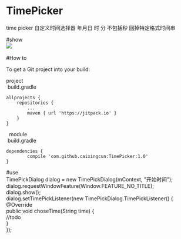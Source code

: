 # TimePicker
time picker
自定义时间选择器
年月日 时 分  不包括秒
回掉特定格式时间串<br>

#show<br>
![](https://github.com/caixingcun/picture/blob/master/timepick.gif)  


#How to<br>

To get a Git project into your build:<br>

project<br>
  build.gradle
  
	allprojects {
		repositories {
			...
			maven { url 'https://jitpack.io' }
		}
	}
  
module  <br>
  build.gradle
  
 	dependencies {
	        compile 'com.github.caixingcun:TimePicker:1.0'
	}
  
  
#use<br>
        TimePickDialog dialog = new TimePickDialog(mContext, "开始时间");<br>
                dialog.requestWindowFeature(Window.FEATURE_NO_TITLE);<br>
                dialog.show();<br>
                dialog.setTimePickListener(new TimePickDialog.TimePickListener() {<br>
                    @Override<br>
                    public void choseTime(String time) {<br>
                      //todo<br>
                    }<br>
                });<br>
